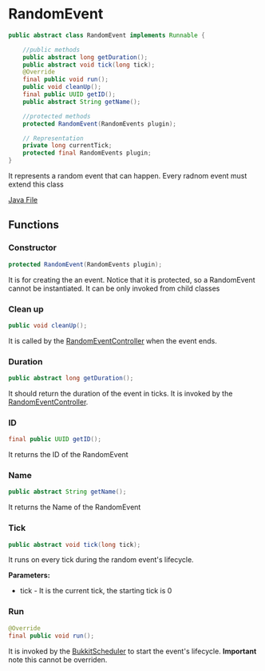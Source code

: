 # RandomEvent

```java
public abstract class RandomEvent implements Runnable {

    //public methods
    public abstract long getDuration();
    public abstract void tick(long tick);
    @Override
    final public void run();
    public void cleanUp();
    final public UUID getID();
    public abstract String getName();

    //protected methods
    protected RandomEvent(RandomEvents plugin);

    // Representation
    private long currentTick;
    protected final RandomEvents plugin;
}
```

It represents a random event that can happen.
Every radnom event must extend this class

[Java File](../../../src/main/java/antisocialgang/randomevents/domain/RandomEvent.java)

## Functions

### Constructor

```java
protected RandomEvent(RandomEvents plugin);
```

It is for creating the an event. Notice that it is protected, so a RandomEvent cannot be instantiated.
It can be only invoked from child classes

### Clean up

```java
public void cleanUp();
```

It is called by the [RandomEventController](../controller/RandomEventController.md) when the event ends.

### Duration

```java
public abstract long getDuration();
```

It should return the duration of the event in ticks.
It is invoked by the [RandomEventController](../controller/RandomEventController.md).

### ID

```java
final public UUID getID();
```

It returns the ID of the RandomEvent

### Name

```java
public abstract String getName();
```

It returns the Name of the RandomEvent

### Tick

```java
public abstract void tick(long tick);
```

It runs on every tick during the random event's lifecycle.

__Parameters:__

- tick - It is the current tick, the starting tick is 0

### Run

```java
@Override
final public void run();
```

It is invoked by the [BukkitScheduler](https://hub.spigotmc.org/javadocs/spigot/org/bukkit/scheduler/BukkitScheduler.html)
to start the event's lifecycle.
__Important__ note this cannot be overriden.

